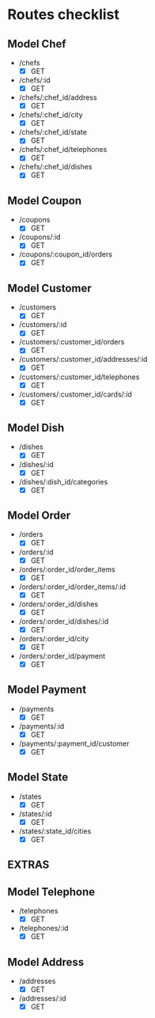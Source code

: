 # Routes checklist

## Model Chef

- /chefs
  - [x] GET
- /chefs/:id
  - [x] GET
- /chefs/:chef_id/address
  - [x] GET
- /chefs/:chef_id/city
  - [x] GET
- /chefs/:chef_id/state
  - [x] GET
- /chefs/:chef_id/telephones
  - [x] GET
- /chefs/:chef_id/dishes
  - [x] GET

## Model Coupon

- /coupons
  - [x] GET
- /coupons/:id
  - [x] GET
- /coupons/:coupon_id/orders
  - [x] GET

## Model Customer

- /customers
  - [x] GET
- /customers/:id
  - [x] GET
- /customers/:customer_id/orders
  - [x] GET
- /customers/:customer_id/addresses/:id
  - [x] GET
- /customers/:customer_id/telephones
  - [x] GET
- /customers/:customer_id/cards/:id
  - [x] GET

## Model Dish

- /dishes
  - [x] GET
- /dishes/:id
  - [x] GET
- /dishes/:dish_id/categories
  - [x] GET

## Model Order

- /orders
  - [x] GET
- /orders/:id
  - [x] GET
- /orders/:order_id/order_items
  - [x] GET
- /orders/:order_id/order_items/:id
  - [x] GET
- /orders/:order_id/dishes
  - [x] GET
- /orders/:order_id/dishes/:id
  - [x] GET
- /orders/:order_id/city
  - [x] GET
- /orders/:order_id/payment
  - [x] GET

## Model Payment

- /payments
  - [x] GET
- /payments/:id
  - [x] GET
- /payments/:payment_id/customer
  - [x] GET

## Model State

- /states
  - [x] GET
- /states/:id
  - [x] GET
- /states/:state_id/cities
  - [x] GET

## EXTRAS

## Model Telephone

- /telephones
  - [x] GET
- /telephones/:id
  - [x] GET

## Model Address

- /addresses
  - [x] GET
- /addresses/:id
  - [x] GET
